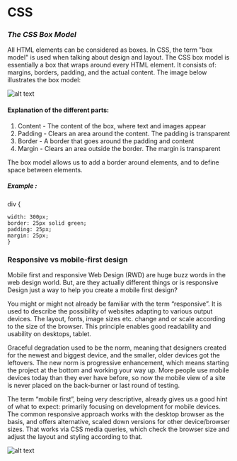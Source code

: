 # CSS
###  *The CSS Box Model*
All HTML elements can be considered as boxes. In CSS, the term "box model" is used when talking about design and layout.
The CSS box model is essentially a box that wraps around every HTML element. It consists of: margins, borders, padding, and the actual content. The image below illustrates the box model:

![alt text](https://scontent-fra3-1.xx.fbcdn.net/v/t34.0-12/16426776_744692855693093_1436418574_n.jpg?oh=7ebec5afa81a8bca7649eb19f0841d16&oe=5891AC86)

#### Explanation of the different parts:

1. Content - The content of the box, where text and images appear
2. Padding - Clears an area around the content. The padding is transparent
3. Border - A border that goes around the padding and content
4. Margin - Clears an area outside the border. The margin is transparent

The box model allows us to add a border around elements, and to define space between elements.

##### Example :

div {

    width: 300px;
    border: 25px solid green;
    padding: 25px;
    margin: 25px;
    }




### Responsive vs mobile-first design

Mobile first and responsive Web Design (RWD) are huge buzz words in the web design world. But, are they actually different things or is responsive Design just a way to help you create a mobile first design?

You might or might not already be familiar with the term “responsive”. It is used to describe the possibility of websites adapting to various output devices. The layout, fonts, image sizes etc. change and or scale according to the size of the browser. This principle enables good readability and usability on desktops, tablet.

Graceful degradation used to be the norm, meaning that designers created for the newest and biggest device, and the smaller, older devices got the leftovers. The new norm is progressive enhancement, which means starting the project at the bottom and working your way up. More people use mobile devices today than they ever have before, so now the mobile view of a site is never placed on the back-burner or last round of testing.

The term “mobile first”, being very descriptive, already gives us a good hint of what to expect: primarily focusing on development for mobile devices. The common responsive approach works with the desktop browser as the basis, and offers alternative, scaled down versions for other device/browser sizes. That works via CSS media queries, which check the browser size and adjust the layout and styling according to that.

![alt text](http://metamonks.com/wp-content/uploads/responsive-vs-mobile-first-webdesign-022-1024x689.png "Responsive vs mobile-first design")

